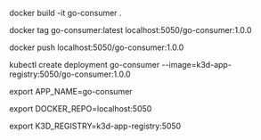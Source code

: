 docker build -it go-consumer . 


docker tag go-consumer:latest localhost:5050/go-consumer:1.0.0

docker push localhost:5050/go-consumer:1.0.0


kubectl create deployment go-consumer --image=k3d-app-registry:5050/go-consumer:1.0.0

export APP_NAME=go-consumer

export DOCKER_REPO=localhost:5050

export K3D_REGISTRY=k3d-app-registry:5050